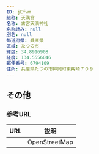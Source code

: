 ```yaml
---
ID: jEfwm
総称: 天満宮
名称: 古宮天満神社
名称読み: null
別名: null
都道府県: 兵庫県
区域: たつの市
緯度: 34.8916908
経度: 134.5556046
郵便番号: 6794109
住所: 兵庫県たつの市神岡町東觜崎７０９
---
```


## その他

### 参考URL

| URL | 説明          |
| --- | ------------- |
|     | OpenStreetMap |
